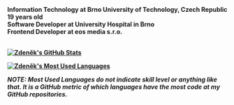 <b>
Information Technology at Brno University of Technology, Czech Republic
<br>
19 years old
<br>
Software Developer at University Hospital in Brno
<br>
Frontend Developer at eos media s.r.o.
<br>
<br>
<b>

  
[![Zdeněk's GitHub Stats](https://github-readme-stats.vercel.app/api?username=xzd3n3k&count_private=true&hide=none&show_icons=true&theme=radical&include_all_commits=true&disable_animations=true)](https://github.com/xzd3n3k)

[![Zdeněk's Most Used Languages](https://github-readme-stats.vercel.app/api/top-langs/?username=xzd3n3k&langs_count=10&layout=compact&theme=radical)](https://github.com/xzd3n3k)
  
<!--[![Zdeněk's wakatime stats](https://github-readme-stats.vercel.app/api/wakatime?username=xzd3n3k)](https://github.com/xzd3n3k)-->

*NOTE: **Most Used Languages** do not indicate skill level or anything like that. It is a GitHub metric of which languages have the most code at my GitHub repositories.*

